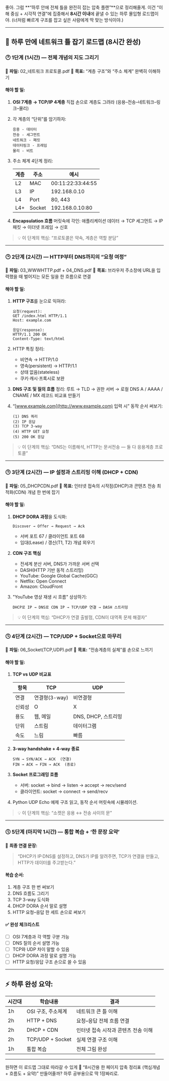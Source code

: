 좋아. 그럼 **“하루 안에 전체 틀을 완전히 잡는 압축 플랜”**으로 정리해줄게.
이건 “이해 중심 + 시각적 연결”에 집중해서 **8시간 이내**에 끝낼 수 있는 하루 몰입형 로드맵이야.
(너처럼 빠르게 구조를 잡고 싶은 사람에게 딱 맞는 방식이야.)

---

## 🚀 **하루 만에 네트워크 틀 잡기 로드맵 (8시간 완성)**

### 🕐 1단계 (1시간) — 전체 개념의 지도 그리기

📘 **파일:** 02_네트워크 프로토콜.pdf
🎯 **목표:** “계층 구조”와 “주소 체계” 완벽히 이해하기

#### 해야 할 일:

1. **OSI 7계층 → TCP/IP 4계층** 직접 손으로 계층도 그려라
   (응용–전송–네트워크–링크–물리)
2. 각 계층의 “단위”를 암기하자:

   ```
   응용 - 데이터
   전송 - 세그먼트
   네트워크 - 패킷
   데이터링크 - 프레임
   물리 - 비트
   ```
3. 주소 체계 4단계 정리:

   | 계층  | 주소     | 예시                |
   | --- | ------ | ----------------- |
   | L2  | MAC    | 00:11:22:33:44:55 |
   | L3  | IP     | 192.168.0.10      |
   | L4  | Port   | 80, 443           |
   | L4+ | Socket | 192.168.0.10:80   |
4. **Encapsulation 흐름** 머릿속에 각인:
   애플리케이션 데이터 → TCP 세그먼트 → IP 패킷 → 이더넷 프레임 → 신호

> 💡 이 단계의 핵심: “프로토콜은 약속, 계층은 역할 분담”

---

### 🕑 2단계 (2시간) — HTTP부터 DNS까지의 “요청 여정”

📘 **파일:** 03_WWWHTTP.pdf + 04_DNS.pdf
🎯 **목표:** 브라우저 주소창에 URL을 입력했을 때 벌어지는 모든 일을 한 흐름으로 연결

#### 해야 할 일:

1. **HTTP 구조**를 눈으로 익혀라:

   ```
   요청(request):
   GET /index.html HTTP/1.1
   Host: example.com

   응답(response):
   HTTP/1.1 200 OK
   Content-Type: text/html
   ```
2. HTTP 특징 정리:

   * 비연속 → HTTP/1.0
   * 영속(persistent) → HTTP/1.1
   * 상태 없음(stateless)
   * 쿠키·캐시·프록시로 보완
3. **DNS 구조 및 질의 흐름** 정리:
   루트 → TLD → 권한 서버 → 로컬 DNS
   A / AAAA / CNAME / MX 레코드 비교표 만들기
4. “[www.example.com](http://www.example.com) 입력 시” 동작 순서 써보기:

   ```
   (1) DNS 쿼리
   (2) IP 응답
   (3) TCP 3-way
   (4) HTTP GET 요청
   (5) 200 OK 응답
   ```

> 💡 이 단계의 핵심: “DNS는 이름해석, HTTP는 문서전송 — 둘 다 응용계층 프로토콜”

---

### 🕒 3단계 (2시간) — IP 설정과 스트리밍 이해 (DHCP + CDN)

📘 **파일:** 05_DHCPCDN.pdf
🎯 **목표:** 인터넷 접속의 시작점(DHCP)과 콘텐츠 전송 최적화(CDN) 개념 한 번에 잡기

#### 해야 할 일:

1. **DHCP DORA 과정**을 도식화:

   ```
   Discover → Offer → Request → Ack
   ```

   * 서버 포트 67 / 클라이언트 포트 68
   * 임대(Lease) / 갱신(T1, T2) 개념 외우기
2. **CDN 구조 핵심**

   * 전세계 분산 서버, DNS가 가까운 서버 선택
   * DASH(HTTP 기반 동적 스트리밍)
   * YouTube: Google Global Cache(GGC)
   * Netflix: Open Connect
   * Amazon: CloudFront
3. "YouTube 영상 재생 시 흐름" 상상하기:

   ```
   DHCP로 IP → DNS로 CDN IP → TCP/UDP 연결 → DASH 스트리밍
   ```

> 💡 이 단계의 핵심: “DHCP가 연결 출발점, CDN이 대역폭 문제 해결자”

---

### 🕓 4단계 (2시간) — TCP/UDP + Socket으로 마무리

📘 **파일:** 06_Socket(TCP,UDP).pdf
🎯 **목표:** “전송계층의 실체”를 손으로 느끼기

#### 해야 할 일:

1. **TCP vs UDP 비교표**

   | 항목  | TCP        | UDP             |
   | --- | ---------- | --------------- |
   | 연결  | 연결형(3-way) | 비연결형            |
   | 신뢰성 | O          | X               |
   | 용도  | 웹, 메일      | DNS, DHCP, 스트리밍 |
   | 단위  | 스트림        | 데이터그램           |
   | 속도  | 느림         | 빠름              |
2. **3-way handshake + 4-way 종료**

   ```
   SYN → SYN/ACK → ACK  (연결)
   FIN → ACK → FIN → ACK  (종료)
   ```
3. **Socket 프로그래밍 흐름**

   * 서버: socket → bind → listen → accept → recv/send
   * 클라이언트: socket → connect → send/recv
4. Python UDP Echo 예제 구조 읽고, 동작 순서 머릿속에 시뮬레이션.

> 💡 이 단계의 핵심: “소켓은 응용 ↔ 전송 사이의 문”

---

### 🕔 5단계 (마지막 1시간) — 통합 복습 + ‘한 문장 요약’

🎯 **최종 연결 문장:**

> “DHCP가 IP·DNS를 설정하고, DNS가 IP를 알려주면, TCP가 연결을 만들고, HTTP가 데이터를 주고받는다.”

#### 복습 순서:

1. 계층 구조 한 번 써보기
2. DNS 흐름도 그리기
3. TCP 3-way 도식화
4. DHCP DORA 순서 말로 설명
5. HTTP 요청–응답 한 세트 손으로 써보기

#### ✅ 완성 체크리스트

* [ ] OSI 7계층과 각 역할 구분 가능
* [ ] DNS 질의 순서 설명 가능
* [ ] TCP와 UDP 차이 말할 수 있음
* [ ] DHCP DORA 과정 말로 설명 가능
* [ ] HTTP 요청/응답 구조 손으로 쓸 수 있음

---

## ⚡️ 하루 완성 요약:

| 시간대 | 학습내용             | 결과                   |
| --- | ---------------- | -------------------- |
| 1h  | OSI 구조, 주소체계     | 네트워크 큰 틀 이해          |
| 2h  | HTTP + DNS       | 요청–응답 전체 흐름 연결       |
| 2h  | DHCP + CDN       | 인터넷 접속 시작과 콘텐츠 전송 이해 |
| 2h  | TCP/UDP + Socket | 실제 연결 구조 이해          |
| 1h  | 통합 복습            | 전체 그림 완성             |

---

원하면 이 로드맵 그대로 따라갈 수 있게
📄 “8시간용 한 페이지 압축 정리표 (핵심개념 + 흐름도 + 요약)” 만들어줄까?
하루 공부용으로 딱 1장짜리로.
